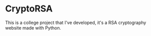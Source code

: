 # CryptoRSA

This is a college project that I've developed, it's a RSA cryptography website made with Python.
